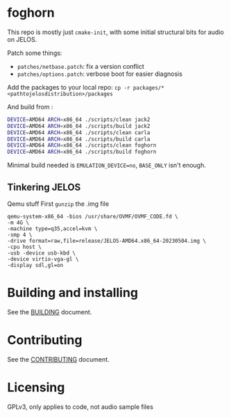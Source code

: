 # foghorn

This repo is mostly just `cmake-init`, with some initial structural bits for audio on JELOS.

Patch some things:
- `patches/netbase.patch`: fix a version conflict
- `patches/options.patch`: verbose boot for easier diagnosis

Add the packages to your local repo:
`cp -r packages/* <pathtojelosdistribution>/packages`

And build from <pathtojelosdistribution>:
```bash
DEVICE=AMD64 ARCH=x86_64 ./scripts/clean jack2
DEVICE=AMD64 ARCH=x86_64 ./scripts/build jack2
DEVICE=AMD64 ARCH=x86_64 ./scripts/clean carla
DEVICE=AMD64 ARCH=x86_64 ./scripts/build carla
DEVICE=AMD64 ARCH=x86_64 ./scripts/clean foghorn
DEVICE=AMD64 ARCH=x86_64 ./scripts/build foghorn
```

Minimal build needed is `EMULATION_DEVICE=no`, `BASE_ONLY` isn't enough.

## Tinkering JELOS

Qemu stuff
First `gunzip` the .img file
```
qemu-system-x86_64 -bios /usr/share/OVMF/OVMF_CODE.fd \
-m 4G \
-machine type=q35,accel=kvm \
-smp 4 \
-drive format=raw,file=release/JELOS-AMD64.x86_64-20230504.img \
-cpu host \
-usb -device usb-kbd \
-device virtio-vga-gl \
-display sdl,gl=on
```

# Building and installing

See the [BUILDING](BUILDING.md) document.

# Contributing

See the [CONTRIBUTING](CONTRIBUTING.md) document.

# Licensing

GPLv3, only applies to code, not audio sample files
